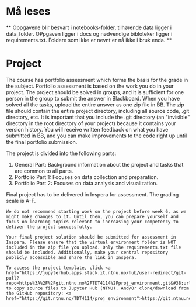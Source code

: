 # Må leses
** Oppgavene blir besvart i notebooks-folder, tilhørende data ligger i data_folder. OPpgaven ligger i docs og nødvendige bibloteker ligger i requirements.txt. Foldere som ikke er nevnt er nå ikke i bruk enda. **

# Project

The course has portfolio assessment which forms the basis for the grade in the subject. Portfolio assessment is based on the work you do in your project. The project should be solved in groups, and it is sufficient for one person in the group to submit the answer in Blackboard. When you have solved all the tasks, upload the entire answer as one zip file in BB. The zip file should contain the entire project directory, including all source code, .git directory, etc. It is important that you include the .git directory (an "invisible" directory in the root directory of your project) because it contains your version history. You will receive written feedback on what you have submitted in BB, and you can make improvements to the code right up until the final portfolio submission.


The project is divided into the following parts:

1. General Part: Background information about the project and tasks that are common to all parts.
2. Portfolio Part 1: Focuses on data collection and preparation.
3. Portfolio Part 2: Focuses on data analysis and visualization.

Final project has to be delivered in Inspera for assessment. The grading scale is A-F.

```{Note}
We do not recommend starting work on the project before week 6, as we might make changes to it. Until then, you can prepare yourself and focus on learning topics relevant to increasing your competency to deliver the project successfully.
```

```{Note}
Your final project solution should be submitted for assessment in Inspera. Please ensure that the virtual environment folder is NOT included in the zip file you upload. Only the requirements.txt file should be included. Additionally, make your central repository publicly accessible and share the link in Inspera.
```


```{important}
To access the project template, click <a href="https://jupyterhub.apps.stack.it.ntnu.no/hub/user-redirect/git-pull?repo=https%3A%2F%2Fgit.ntnu.no%2FTDT4114%2Fproj_environment.git&#38;urlpath=lab%2Ftree%2Fproj_environment.git%2FREADME.md&#38;branch=main">here</a> to copy source files to Jupyter Hub (NTNU). And/Or clone/download from the GitHub repository: <a href="https://git.ntnu.no/TDT4114/proj_environment">https://git.ntnu.no/TDT4114/proj_environment</a>.
```